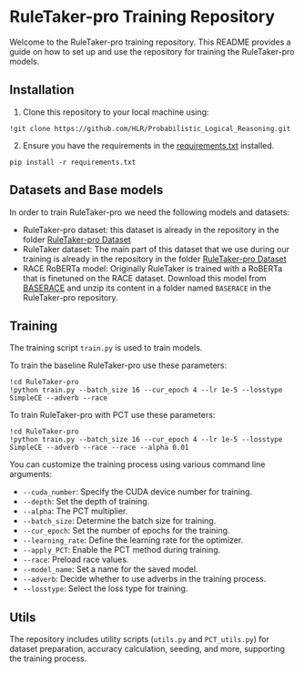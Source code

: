 
# RuleTaker-pro Training Repository

Welcome to the RuleTaker-pro training repository. This README provides a guide on how to set up and use the repository for training the RuleTaker-pro models.

## Installation

1. Clone this repository to your local machine using:
   
```
!git clone https://github.com/HLR/Probabilistic_Logical_Reasoning.git
```

2. Ensure you have the requirements in the [requirements.txt](https://github.com/HLR/Probabilistic_Logical_Reasoning/blob/main/requirements.txt) installed.
   
```
pip install -r requirements.txt
```

## Datasets and Base models

In order to train RuleTaker-pro we need the following models and datasets:
- RuleTaker-pro dataset: this dataset is already in the repository in the folder [RuleTaker-pro Dataset](https://github.com/HLR/Probabilistic_Logical_Reasoning/tree/main/RuleTaker-pro/Dataset)
- RuleTaker dataset: The main part of this dataset that we use during our training is already in the repository in the folder [RuleTaker-pro Dataset](https://github.com/HLR/Probabilistic_Logical_Reasoning/tree/main/RuleTaker-pro/RuleTaker)
- RACE RoBERTa model: Originally RuleTaker is trained with a RoBERTa that is finetuned on the RACE dataset. Download this model from [BASERACE](https://drive.google.com/file/d/1tm3eJSMhebsyaj4eIS_Nmga11XZNOiGs/view?usp=sharing) and unzip its content in a folder named `BASERACE` in the RuleTaker-pro repository. 

## Training

The training script `train.py` is used to train models. 

To train the baseline RuleTaker-pro use these parameters:
```
!cd RuleTaker-pro
!python train.py --batch_size 16 --cur_epoch 4 --lr 1e-5 --losstype SimpleCE --adverb --race
```
To train RuleTaker-pro with PCT use these parameters:
```
!cd RuleTaker-pro
!python train.py --batch_size 16 --cur_epoch 4 --lr 1e-5 --losstype SimpleCE --adverb --race --race --alpha 0.01
```

You can customize the training process using various command line arguments:

- `--cuda_number`: Specify the CUDA device number for training.
- `--depth`: Set the depth of training.
- `--alpha`: The PCT multiplier.
- `--batch_size`: Determine the batch size for training.
- `--cur_epoch`: Set the number of epochs for the training.
- `--learning_rate`: Define the learning rate for the optimizer.
- `--apply_PCT`: Enable the PCT method during training.
- `--race`: Preload race values.
- `--model_name`: Set a name for the saved model.
- `--adverb`: Decide whether to use adverbs in the training process.
- `--losstype`: Select the loss type for training.


## Utils

The repository includes utility scripts (`utils.py` and `PCT_utils.py`) for dataset preparation, accuracy calculation, seeding, and more, supporting the training process.
